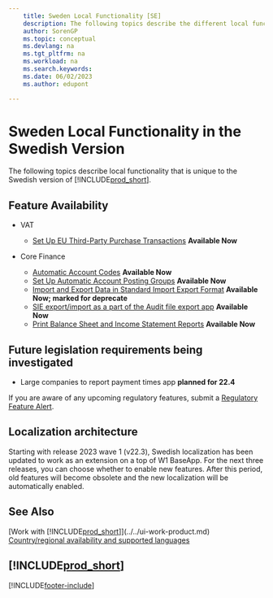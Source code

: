 ```yaml
---
    title: Sweden Local Functionality [SE]
    description: The following topics describe the different local functionality in the Swedish version of Business Central.
    author: SorenGP
    ms.topic: conceptual
    ms.devlang: na
    ms.tgt_pltfrm: na
    ms.workload: na
    ms.search.keywords:
    ms.date: 06/02/2023
    ms.author: edupont

---
```

# Sweden Local Functionality in the Swedish Version

The following topics describe local functionality that is unique to the Swedish version of [!INCLUDE[prod_short](../../includes/prod_short.md)].  

## Feature Availability  

* VAT
    * [Set Up EU Third-Party Purchase Transactions](how-to-set-up-eu-third-party-purchase-transactions.md) **Available Now**

* Core Finance
    * [Automatic Account Codes](automatic-account-codes.md) **Available Now**
    * [Set Up Automatic Account Posting Groups](how-to-set-up-automatic-account-posting-groups.md)  **Available Now**
    * [Import and Export Data in Standard Import Export Format](how-to-import-and-export-data-in-standard-import-export-format.md) **Available Now; marked for deprecate**  
    * [SIE export/import as a part of the Audit file export app](how-to-use-sie-audit-files-export.md) **Available Now**
    * [Print Balance Sheet and Income Statement Reports](how-to-print-balance-sheet-and-income-statement-reports.md) **Available Now**  

## Future legislation requirements being investigated

* Large companies to report payment times app **planned for 22.4**

If you are aware of any upcoming regulatory features, submit a [Regulatory Feature Alert](https://forms.office.com/pages/responsepage.aspx?id=v4j5cvGGr0GRqy180BHbRwkeauYiJKZOpJ0CtKuVmJlURURaMlQ4Rk05UFY4NkVEOTA0MUU5WThXSC4u).

## Localization architecture

Starting with release 2023 wave 1 (v22.3), Swedish localization has been updated to work as an extension on a top of W1 BaseApp. For the next three releases, you can choose whether to enable new features. After this period, old features will become obsolete and the new localization will be automatically enabled. 

## See Also

[Work with [!INCLUDE[prod_short](../../includes/prod_short.md)]](../../ui-work-product.md)  
[Country/regional availability and supported languages](/dynamics365/business-central/dev-itpro/compliance/apptest-countries-and-translations)  

## [!INCLUDE[prod_short](../../includes/free_trial_md.md)]  


[!INCLUDE[footer-include](../../includes/footer-banner.md)]
